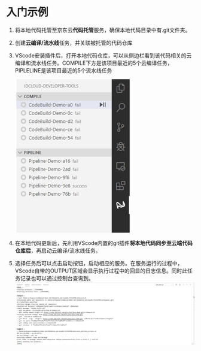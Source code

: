 # 入门示例

1.  将本地代码托管至京东云**代码托管**服务，确保本地代码目录中有.git文件夹。

2. 创建**云编译/流水线**任务，并关联被托管的代码仓库

3. VScode安装插件后，打开本地代码仓库，可以从侧边栏看到该代码相关的云编译和流水线任务。COMPILE下方是该项目最近的5个云编译任务，PIPLELINE是该项目最近的5个流水线任务

   ![list](../../../../image/IDE-plugin/list.PNG)

4. 在本地代码更新后，先利用VScode内置的git插件**将本地代码同步至云端代码仓库后**，再启动云编译/流水线任务。

5. 选择任务后可以点击启动按钮，启动相应的服务。在服务运行的过程中，VScode自带的OUTPUT区域会显示执行过程中的回显的日志信息。同时此任务记录也可以通过控制台查询到。![OUTPUT](../../../../image/IDE-plugin/OUTPUT.PNG)


